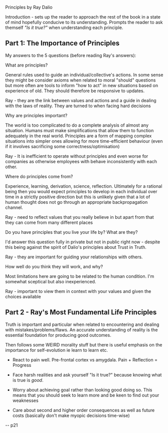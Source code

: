 Principles by Ray Dalio
 
Introduction - sets up the reader to approach the rest of the book in a state of mind hopefully conducive to its understanding. Prompts the reader to ask themself *"Is it true?"* when understanding each principle.
 
## Part 1: The Importance of Principles
 
My answers to the 5 questions (before reading Ray's answers):
 
What are principles?
 
General rules used to guide an individual/collective's actions. In some sense they might be consider axioms when related to moral "should" questions but more often are tools to inform "how to act" in new situations based on experience of old. They should therefore be responsive to updates.
 
Ray - they are the link between values and actions and a guide in dealing with the laws of reality. They are turned to when facing hard decisions
 
Why are principles important?
 
The world is too complicated to do a complete analysis of almost any situation. Humans must make simplifications that allow them to function adequately in the real world. Principles are a form of mapping complex situations into simpler ones allowing for more time-efficient behaviour (even if it involves sacrificing some correctness/optimisation)
 
Ray - It is inefficient to operate without principles and even worse for companies as otherwise employees with behave inconsistently with each other.
 
Where do principles come from?
 
Experience, learning, derivation, science, reflection. Ultimately for a rational being then you would expect principles to develop in each individual over time in a strictly positive direction but this is unlikely given that a lot of human thought does not go through an appropriate backpropagation channel.
 
Ray - need to reflect values that you really believe in but apart from that they can come from many different places
 
Do you have principles that you live your life by? What are they?
 
I'd answer this question fully in private but not in public right now - despite this being against the spirit of Dalio's principles about Trust in Truth.
 
Ray - they are important for guiding your relationships with others.
 
How well do you think they will work, and why?
 
Most limitations here are going to be related to the human condition. I'm somewhat sceptical but also inexperienced.
 
Ray - important to view them in context with your values and given the choices available
 
## Part 2 - Ray's Most Fundamental Life Principles
 
Truth is important and particular when related to encountering and dealing with mistakes/problems/flaws. An accurate understanding of reality is the essential foundation for producing good outcomes.
 
Then follows some WEIRD morality stuff but there is useful emphasis on the importance for self-evolution ie learn to learn etc.
 
* React to pain well. Pre-frontal cortex vs amygdala. Pain + Reflection = Progress
 
* Face harsh realities and ask yourself "Is it true?" because knowing what is true is _good_.
 
* Worry about achieving goal rather than looking good doing so. This means that you should seek to learn more and be keen to find out your weaknesses
 
* Care about second and higher order consequences as well as future costs (basically don't make myopic decisions time-wise)
 
--
p21